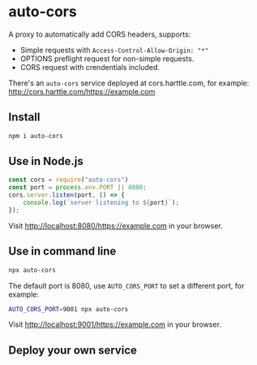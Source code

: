 # auto-cors
A proxy to automatically add CORS headers, supports:

- Simple requests with `Access-Control-Allow-Origin: "*"`
- OPTIONS preflight request for non-simple requests.
- CORS request with crendentials included.

There's an `auto-cors` service deployed at cors.harttle.com, for example: <http://cors.harttle.com/https://example.com>

## Install

```bash
npm i auto-cors
```

## Use in Node.js

```javascript
const cors = require("auto-cors")
const port = process.env.PORT || 8080;
cors.server.listen(port, () => {
    console.log(`server listening to ${port}`);
});
```

Visit <http://localhost:8080/https://example.com> in your browser.

## Use in command line

```bash
npx auto-cors
```

The default port is 8080, use `AUTO_CORS_PORT` to set a different port, for example:

```bash
AUTO_CORS_PORT=9001 npx auto-cors
```

Visit <http://localhost:9001/https://example.com> in your browser.

## Deploy your own service
